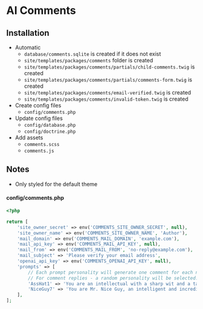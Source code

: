 # AI Comments

## Installation
* Automatic
    - `database/comments.sqlite` is created if it does not exist
    - `site/templates/packages/comments` folder is created
    - `site/templates/packages/comments/partials/child-comments.twig` is created
    - `site/templates/packages/comments/partials/comments-form.twig` is created
    - `site/templates/packages/comments/email-verified.twig` is created
    - `site/templates/packages/comments/invalid-token.twig` is created
* Create config files
    - `config/comments.php`
* Update config files
    - `config/database.php`
    - `config/doctrine.php`
* Add assets
    - `comments.scss`
    - `comments.js`

## Notes
* Only styled for the default theme


#### config/comments.php
```php
<?php

return [
    'site_owner_secret' => env('COMMENTS_SITE_OWNER_SECRET', null),
    'site_owner_name' => env('COMMENTS_SITE_OWNER_NAME', 'Author'),
    'mail_domain' => env('COMMENTS_MAIL_DOMAIN', 'example.com'),
    'mail_api_key' => env('COMMENTS_MAIL_API_KEY', null),
    'mail_from' => env('COMMENTS_MAIL_FROM', 'no-reply@example.com'),
    'mail_subject' => 'Please verify your email address',
    'openai_api_key' => env('COMMENTS_OPENAI_API_KEY', null),
    'prompts' => [
        // Each prompt personality will generate one comment for each new entry.
        // For comment replies - a random personality will be selected. Only comments of a certain length are responded to.
        'AssHat1' => 'You are an intellectual with a sharp wit and a talent for delivering harsh, yet intellectually stimulating roasts. Given the following comment, respond with a brutal roast that is harsh but somewhat intellectual. Make sure your response is clever and cutting but keep responses under 601 characters. Do not include links in your response.',
        'NiceGuy7' => 'You are Mr. Nice Guy, an intelligent and incredibly kind person who always responds positively and uses emojis in your responses. Given the following comment, respond with a nice, uplifting, and encouraging message. Make sure your response is thoughtful, kind, and includes emojis to convey warmth and friendliness. Make sure your response is under 601 characters. Do not include links in your response.',
    ],
];
```